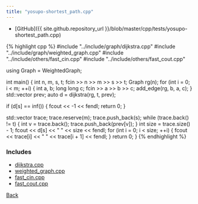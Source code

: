 ```yaml
---
title: "yosupo-shortest_path.cpp"
---
```


- [GitHub]({{ site.github.repository_url }}/blob/master/cpp/tests/yosupo-shortest_path.cpp)

{% highlight cpp %}
#include "../include/graph/dijkstra.cpp"
#include "../include/graph/weighted_graph.cpp"
#include "../include/others/fast_cin.cpp"
#include "../include/others/fast_cout.cpp"

using Graph = WeightedGraph<long long>;

int main() {
  int n, m, s, t;
  fcin >> n >> m >> s >> t;
  Graph rg(n);
  for (int i = 0; i < m; ++i) {
    int a, b;
    long long c;
    fcin >> a >> b >> c;
    add_edge(rg, b, a, c);
  }
  std::vector<int> prev;
  auto d = dijkstra(rg, t, prev);

  if (d[s] == inf<long long>()) {
    fcout << -1 << fendl;
    return 0;
  }

  std::vector<int> trace;
  trace.reserve(m);
  trace.push_back(s);
  while (trace.back() != t) {
    int v = trace.back();
    trace.push_back(prev[v]);
  }
  int size = trace.size() - 1;
  fcout << d[s] << " " << size << fendl;
  for (int i = 0; i < size; ++i) {
    fcout << trace[i] << " " << trace[i + 1] << fendl;
  }
  return 0;
}
{% endhighlight %}

### Includes

- [dijkstra.cpp](../include/graph/dijkstra)
- [weighted_graph.cpp](../include/graph/weighted_graph)
- [fast_cin.cpp](../include/others/fast_cin)
- [fast_cout.cpp](../include/others/fast_cout)

[Back](..)
